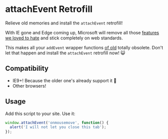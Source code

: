 attachEvent Retrofill
=====================

Relieve old memories and install the `attachEvent` retrofill! 

With IE gone and Edge coming up, Microsoft will remove all those [features we loved to hate](https://blogs.windows.com/msedgedev/2015/05/06/a-break-from-the-past-part-2-saying-goodbye-to-activex-vbscript-attachevent/) and stick completely on web standards. 

This makes all your `addEvent` wrapper functions [of old](http://jsfiddle.net/desandro/HFffq/) totally obsolete. Don't let that happen and install the `attachEvent` retrofill now! :smiley_cat:

## Compatibility

* IE9+! Because the older one's already support it :metal:
* Other browsers!

## Usage

Add this script to your site. Use it:

```javascript
window.attachEvent('onmousemove', function() {
  alert('I will not let you close this tab');
});
```
